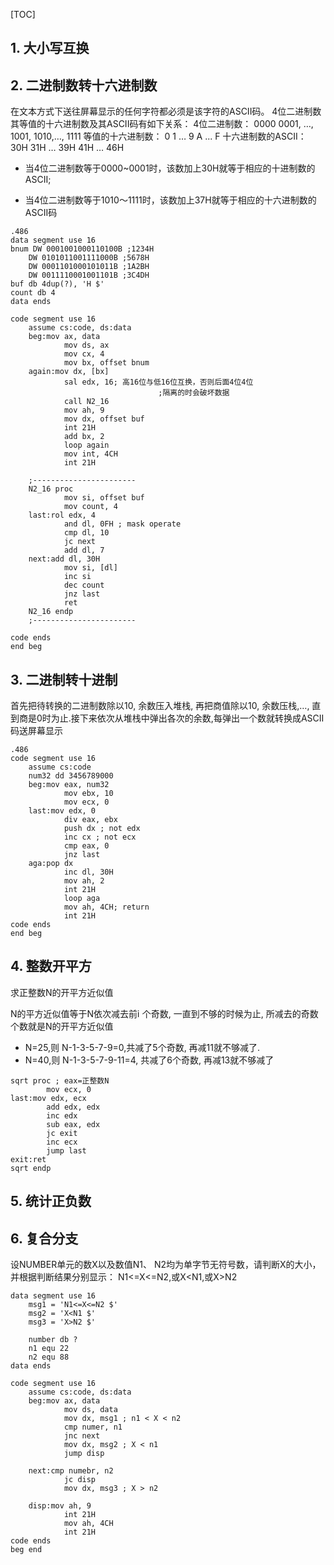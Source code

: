 [TOC]

## 1. 大小写互换



## 2. 二进制数转十六进制数

在文本方式下送往屏幕显示的任何字符都必须是该字符的ASCII码。
4位二进制数其等值的十六进制数及其ASCII码有如下关系：
4位二进制数： 			0000 	0001, …, 1001, 1010,…, 1111
等值的十六进制数： 	0 			1     …	9 		A	...		 F
十六进制数的ASCII： 30H 		31H … 39H 	41H …	 46H

- 当4位二进制数等于0000~0001时，该数加上30H就等于相应的十进制数的ASCII; 

- 当4位二进制数等于1010～1111时，该数加上37H就等于相应的十六进制数的ASCII码

```assembly
.486
data segment use 16
bnum DW 0001001000110100B ;1234H
    DW 0101011001111000B ;5678H
    DW 0001101000101011B ;1A2BH
    DW 0011110001001101B ;3C4DH
buf db 4dup(?), 'H $'
count db 4
data ends

code segment use 16
	assume cs:code, ds:data
	beg:mov ax, data
			mov ds, ax
			mov cx, 4
			mov bx, offset bnum
	again:mov dx, [bx]
			sal edx, 16; 高16位与低16位互换，否则后面4位4位
								 ;隔离的时会破坏数据
			call N2_16
			mov ah, 9
			mov dx, offset buf
			int 21H
			add bx, 2
			loop again
			mov int, 4CH
			int 21H
			
	;-----------------------
	N2_16 proc
			mov si, offset buf
			mov count, 4
	last:rol edx, 4
			and dl, 0FH ; mask operate 
			cmp dl, 10
			jc next
			add dl, 7
	next:add dl, 30H
			mov si, [dl]
			inc si
			dec count
			jnz last
			ret
	N2_16 endp
	;-----------------------
	
code ends
end beg	
```



## 3. 二进制转十进制

首先把待转换的二进制数除以10, 余数压入堆栈, 再把商值除以10, 余数压栈,…, 直到商是0时为止.接下来依次从堆栈中弹出各次的余数,每弹出一个数就转换成ASCII
码送屏幕显示

```assembly
.486
code segment use 16
	assume cs:code
	num32 dd 3456789000
	beg:mov eax, num32
			mov ebx, 10
			mov ecx, 0
	last:mov edx, 0
			div eax, ebx
			push dx ; not edx
			inc cx ; not ecx
			cmp eax, 0
			jnz last
	aga:pop dx
			inc dl, 30H
			mov ah, 2
			int 21H
			loop aga
			mov ah, 4CH; return 
			int 21H
code ends
end beg
```



## 4. 整数开平方

求正整数N的开平方近似值

N的平方近似值等于N依次减去前ⅰ 个奇数, 一直到不够的时候为止, 所减去的奇数个数就是N的开平方近似值

- N=25,则 N-1-3-5-7-9=0,共减了5个奇数, 再减11就不够减了.
- N=40,则 N-1-3-5-7-9-11=4, 共减了6个奇数, 再减13就不够减了

```assembly
sqrt proc ; eax=正整数N
		mov ecx, 0
last:mov edx, ecx
		add edx, edx
		inc edx
		sub eax, edx
		jc exit
		inc ecx
		jump last
exit:ret
sqrt endp
```

## 5. 统计正负数



## 6. 复合分支

设NUMBER单元的数X以及数值N1、 N2均为单字节无符号数，请判断X的大小，并根据判断结果分别显示： N1<=X<=N2,或X<N1,或X>N2

```assembly
data segment use 16
	msg1 = 'N1<=X<=N2 $'
	msg2 = 'X<N1 $'
	msg3 = 'X>N2 $'
	
	number db ?
	n1 equ 22
	n2 equ 88
data ends

code segment use 16
	assume cs:code, ds:data
	beg:mov ax, data
			mov ds, data
			mov dx, msg1 ; n1 < X < n2
			cmp numer, n1
			jnc next
			mov dx, msg2 ; X < n1
			jump disp
			
	next:cmp numebr, n2
			jc disp
			mov dx, msg3 ; X > n2
			
	disp:mov ah, 9
			int 21H
			mov ah, 4CH
			int 21H
code ends
beg end
```

